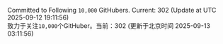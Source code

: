 Committed to Following `10,000` GitHubers. Current: <!-- FOLLOWING_COUNT -->302<!-- FOLLOWING_COUNT --> (Update at UTC <!-- LAST_UPDATED -->2025-09-12 19:11:56<!-- LAST_UPDATED -->)<br>
致力于关注`10,000`个GitHuber。当前：<!-- FOLLOWING_COUNT -->302<!-- FOLLOWING_COUNT --> (更新于北京时间 <!-- LAST_UPDATED_CST -->2025-09-13 03:11:56<!-- LAST_UPDATED_CST -->)
